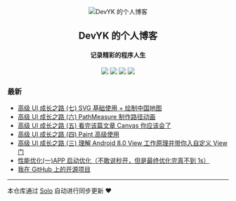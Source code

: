 <p align="center"><img alt="DevYK 的个人博客" src="https://static.b3log.org/images/brand/solo-32.png"></p><h2 align="center">
DevYK 的个人博客
</h2>

<h4 align="center">记录精彩的程序人生</h4>
<p align="center"><a title="DevYK 的个人博客" target="_blank" href="https://github.com/yangkun19921001/solo-blog"><img src="https://img.shields.io/github/last-commit/yangkun19921001/solo-blog.svg?style=flat-square&color=FF9900"></a>
<a title="GitHub repo size in bytes" target="_blank" href="https://github.com/yangkun19921001/solo-blog"><img src="https://img.shields.io/github/repo-size/yangkun19921001/solo-blog.svg?style=flat-square"></a>
<a title="Solo Version" target="_blank" href="https://github.com/88250/solo/releases"><img src="https://img.shields.io/badge/solo-3.6.7-f1e05a.svg?style=flat-square&color=blueviolet"></a>
<a title="Hits" target="_blank" href="https://github.com/88250/hits"><img src="https://hits.b3log.org/yangkun19921001/solo-blog.svg"></a></p>

### 最新

* [高级 UI 成长之路 (七) SVG 基础使用 + 绘制中国地图](https://www.devyk.top/articles/2019/12/07/1575710038016.html)
* [高级 UI 成长之路 (六) PathMeasure 制作路径动画](https://www.devyk.top/articles/2019/12/04/1575455046756.html)
* [高级 UI 成长之路 (五) 看完该篇文章 Canvas 你应该会了](https://www.devyk.top/articles/2019/12/02/1575294095986.html)
* [高级 UI 成长之路 (四) Paint 高级使用](https://www.devyk.top/articles/2019/12/01/1575185428589.html)
* [高级 UI 成长之路 (三) 理解 Android 8.0 View 工作原理并带你入自定义 View 门](https://www.devyk.top/articles/2019/11/29/1574958946852.html)
* [性能优化(一)APP 启动优化（不敢说秒开，但是最终优化完真不到 1s）](https://www.devyk.top/articles/2019/11/25/1574667364641.html)
* [我在 GitHub 上的开源项目](https://www.devyk.top/my-github-repos)



---

本仓库通过 [Solo](https://github.com/88250/solo) 自动进行同步更新 ❤️ 
